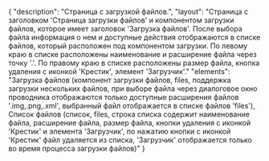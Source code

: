 {
"description": "Страница с загрузкой файлов.",
"layout": "Страница с заголовком 'Страница загрузки файлов' и компонентом загрузки файлов, которое имеет заголовок 'Загрузка файлов'.
После выбора файла информация о нем и доступные действия отображаются в списке файлов, который расположен под компонентом загрузки.
По левому краю в списке расположены наименование и расширение файла через точку '.'.
По правому краю в списке расположены размер файла, кнопка удаления с иконкой 'Крестик', элемент 'Загрузчик'."
"elements": "Загрузка файлов (компонент загрузки файлов, files, поддержка загрузки нескольких файлов, при выборе файла через диалоговое окно проводника отображаются только доступные расширения файлов '.img,.png,.xml', выбранный файл отображается в списке файлов 'files'), 
Список файлов (список, files, строка списка содержит наименование файла, расширение файла, размер файла, кнопки удаления с иконкой 'Крестик' и элемента 'Загрузчик', по нажатию кнопки с иконкой 'Крестик' файл удаляется из списка, 'Загрузчик' отображается только во время процесса загрузки файлов)"
}